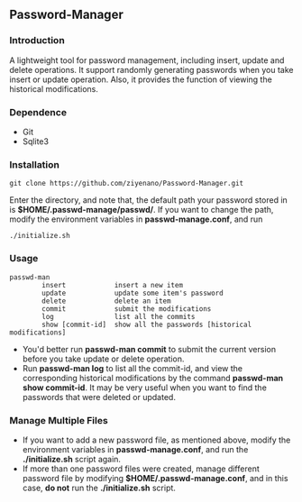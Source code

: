 ## Password-Manager


### Introduction

A lightweight tool for password management, including insert, update and delete operations. It support randomly generating  passwords when you take insert or update operation. Also, it provides the function of viewing the historical modifications.

### Dependence

* Git
* Sqlite3 


### Installation

```
git clone https://github.com/ziyenano/Password-Manager.git
```
Enter the directory, and note that, the default path your password stored in is **$HOME/.passwd-manage/passwd/**. If you want to change the path,  modify the environment variables in **passwd-manage.conf**, and run

```
./initialize.sh
```



### Usage
```
passwd-man
        insert            insert a new item
        update            update some item's password
        delete            delete an item
        commit            submit the modifications
        log               list all the commits
        show [commit-id]  show all the passwords [historical modifications]
```

* You'd better run **passwd-man commit** to submit the current version before you take update or delete operation. 
* Run **passwd-man log** to list all the commit-id, and view the corresponding historical modifications by the command **passwd-man show commit-id**. It may be very useful when you want to find the passwords that were deleted or updated. 

### Manage Multiple Files
* If you want to add a new password file, as mentioned above, modify the environment variables in **passwd-manage.conf**, and run the **./initialize.sh** script again.
* If more than one password files were created, manage different password file by modifying **\$HOME/.passwd-manage.conf**, and in this case, **do not** run the **./initialize.sh** script.


